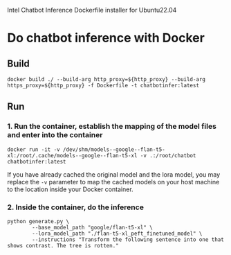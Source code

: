 Intel Chatbot Inference Dockerfile installer for Ubuntu22.04

# Do chatbot inference with Docker

## Build

```
docker build ./ --build-arg http_proxy=${http_proxy} --build-arg https_proxy=${http_proxy} -f Dockerfile -t chatbotinfer:latest
```

## Run

### 1. Run the container, establish the mapping of the model files and enter into the container

```
docker run -it -v /dev/shm/models--google--flan-t5-xl:/root/.cache/models--google--flan-t5-xl -v .:/root/chatbot chatbotinfer:latest
```

If you have already cached the original model and the lora model, you may replace the `-v` parameter to map the cached models on your host machine to the location inside your Docker container.

### 2. Inside the container, do the inference

```
python generate.py \
        --base_model_path "google/flan-t5-xl" \
        --lora_model_path "./flan-t5-xl_peft_finetuned_model" \
        --instructions "Transform the following sentence into one that shows contrast. The tree is rotten."
```
